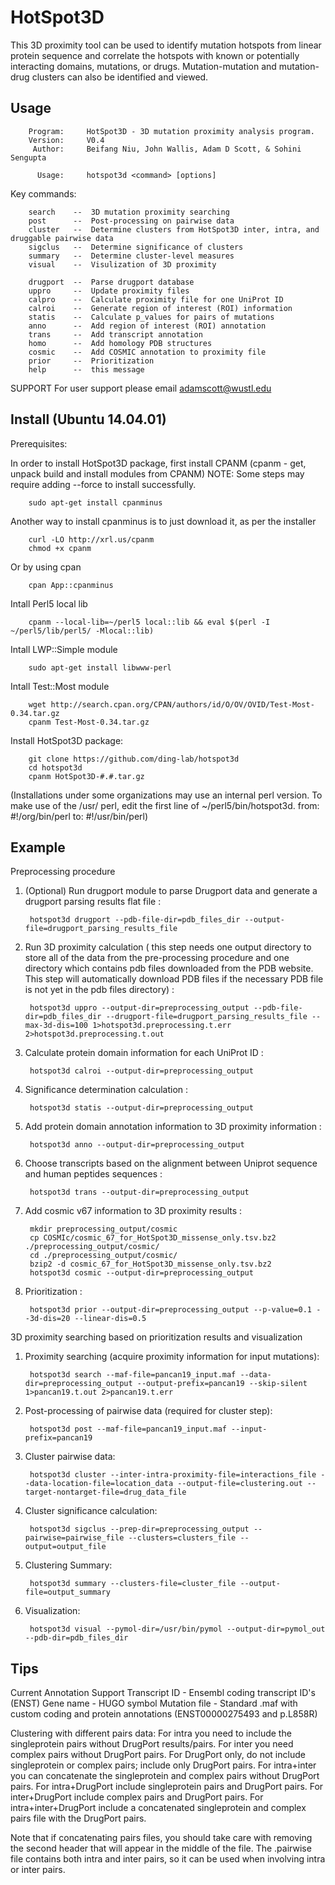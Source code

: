 HotSpot3D
===========

This 3D proximity tool can be used to identify mutation hotspots from linear protein sequence and correlate the hotspots with known or potentially interacting domains, mutations, or drugs. Mutation-mutation and mutation-drug clusters can also be identified and viewed.

Usage
-----

        Program:     HotSpot3D - 3D mutation proximity analysis program.
        Version:     V0.4
         Author:     Beifang Niu, John Wallis, Adam D Scott, & Sohini Sengupta

          Usage:     hotspot3d <command> [options]

Key commands:

        search    --  3D mutation proximity searching
		post      --  Post-processing on pairwise data
        cluster   --  Determine clusters from HotSpot3D inter, intra, and druggable pairwise data 
		sigclus   --  Determine significance of clusters
		summary   --  Determine cluster-level measures
        visual    --  Visulization of 3D proximity

        drugport  --  Parse drugport database 
        uppro     --  Update proximity files
        calpro    --  Calculate proximity file for one UniProt ID
        calroi    --  Generate region of interest (ROI) information
        statis    --  Calculate p_values for pairs of mutations
        anno      --  Add region of interest (ROI) annotation
        trans     --  Add transcript annotation 
        homo      --  Add homology PDB structures 
        cosmic    --  Add COSMIC annotation to proximity file
        prior     --  Prioritization
        help      --  this message

SUPPORT
For user support please email adamscott@wustl.edu


Install (Ubuntu 14.04.01)
-------

Prerequisites:

In order to install HotSpot3D package, first install CPANM
(cpanm - get, unpack build and install modules from CPANM)
NOTE: Some steps may require adding --force to install successfully.

        sudo apt-get install cpanminus

Another way to install cpanminus is to just download it, as per the installer
        
        curl -LO http://xrl.us/cpanm
        chmod +x cpanm

Or by using cpan

		cpan App::cpanminus

Intall Perl5 local lib

        cpanm --local-lib=~/perl5 local::lib && eval $(perl -I ~/perl5/lib/perl5/ -Mlocal::lib)

Intall LWP::Simple module

        sudo apt-get install libwww-perl

Intall Test::Most module
        
        wget http://search.cpan.org/CPAN/authors/id/O/OV/OVID/Test-Most-0.34.tar.gz
        cpanm Test-Most-0.34.tar.gz

Install HotSpot3D package: 
        
        git clone https://github.com/ding-lab/hotspot3d
        cd hotspot3d
        cpanm HotSpot3D-#.#.tar.gz

(Installations under some organizations may use an internal perl version.
To make use of the /usr/ perl, edit the first line of ~/perl5/bin/hotspot3d.
from: #!/org/bin/perl
to: #!/usr/bin/perl)

Example
-------

Preprocessing procedure

1. (Optional) Run drugport module to parse Drugport data and generate a drugport parsing results flat file :

        hotspot3d drugport --pdb-file-dir=pdb_files_dir --output-file=drugport_parsing_results_file

2. Run 3D proximity calculation ( this step needs one output directory to store all of the data from the pre-processing procedure
and one directory which contains pdb files downloaded from the PDB website. This step will automatically download PDB files if
the necessary PDB file is not yet in the pdb files directory) :

        hotspot3d uppro --output-dir=preprocessing_output --pdb-file-dir=pdb_files_dir --drugport-file=drugport_parsing_results_file --max-3d-dis=100 1>hotspot3d.preprocessing.t.err 2>hotspot3d.preprocessing.t.out

3. Calculate protein domain information for each UniProt ID : 

        hotspot3d calroi --output-dir=preprocessing_output

4. Significance determination calculation :  

        hotspot3d statis --output-dir=preprocessing_output

5. Add protein domain annotation information to 3D proximity information :

        hotspot3d anno --output-dir=preprocessing_output

6. Choose transcripts based on the alignment between Uniprot sequence and human peptides sequences :

        hotspot3d trans --output-dir=preprocessing_output

7. Add cosmic v67 information to 3D proximity results :

        mkdir preprocessing_output/cosmic
        cp COSMIc/cosmic_67_for_HotSpot3D_missense_only.tsv.bz2 ./preprocessing_output/cosmic/
        cd ./preprocessing_output/cosmic/ 
        bzip2 -d cosmic_67_for_HotSpot3D_missense_only.tsv.bz2
        hotspot3d cosmic --output-dir=preprocessing_output

8. Prioritization :

        hotspot3d prior --output-dir=preprocessing_output --p-value=0.1 --3d-dis=20 --linear-dis=0.5


3D proximity searching based on prioritization results and visualization

1. Proximity searching (acquire proximity information for input mutations):

        hotspot3d search --maf-file=pancan19_input.maf --data-dir=preprocessing_output --output-prefix=pancan19 --skip-silent 1>pancan19.t.out 2>pancan19.t.err

2. Post-processing of pairwise data (required for cluster step):

		hotspot3d post --maf-file=pancan19_input.maf --input-prefix=pancan19

3. Cluster pairwise data:

        hotspot3d cluster --inter-intra-proximity-file=interactions_file --data-location-file=location_data --output-file=clustering.out --target-nontarget-file=drug_data_file

4. Cluster significance calculation:

        hotspot3d sigclus --prep-dir=preprocessing_output --pairwise=pairwise_file --clusters=clusters_file --output=output_file

5. Clustering Summary:

        hotspot3d summary --clusters-file=cluster_file --output-file=output_summary

6. Visualization:

        hotspot3d visual --pymol-dir=/usr/bin/pymol --output-dir=pymol_out --pdb-dir=pdb_files_dir

Tips
----

Current Annotation Support
Transcript ID - Ensembl coding transcript ID's (ENST)
Gene name - HUGO symbol
Mutation file - Standard .maf with custom coding and protein annotations (ENST00000275493 and p.L858R)

Clustering with different pairs data:
For intra you need to include the singleprotein pairs without DrugPort results/pairs.
For inter you need complex pairs without DrugPort pairs.
For DrugPort only, do not include singleprotein or complex pairs; include only DrugPort pairs.
For intra+inter you can concatenate the singleprotein and complex pairs without DrugPort pairs.
For intra+DrugPort include singleprotein pairs and DrugPort pairs.
For inter+DrugPort include complex pairs and DrugPort pairs.
For intra+inter+DrugPort include a concatenated singleprotein and complex pairs file with the DrugPort pairs.

Note that if concatenating pairs files, you should take care with removing the second header that will appear in the middle of the file. The .pairwise file contains both intra and inter pairs, so it can be used when involving intra or inter pairs.
